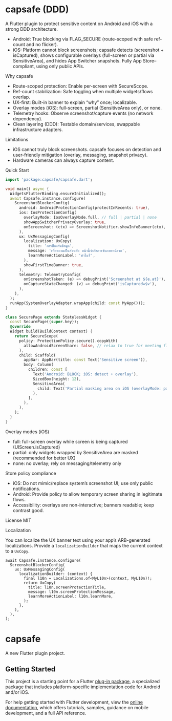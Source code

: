# capsafe (DDD)

A Flutter plugin to protect sensitive content on Android and iOS with a strong DDD architecture.

- Android: True blocking via FLAG_SECURE (route-scoped with safe ref-count and no flicker).
- iOS: Platform cannot block screenshots; capsafe detects (screenshot + isCaptured), shows configurable overlays (full-screen or partial via SensitiveArea), and hides App Switcher snapshots. Fully App Store–compliant, using only public APIs.

Why capsafe

- Route-scoped protection: Enable per-screen with SecureScope.
- Ref-count stabilization: Safe toggling when multiple widgets/flows overlap.
- UX-first: Built-in banner to explain “why” once; localizable.
- Overlay modes (iOS): full-screen, partial (SensitiveArea only), or none.
- Telemetry hooks: Observe screenshot/capture events (no network dependency).
- Clean layering (DDD): Testable domain/services, swappable infrastructure adapters.

Limitations

- iOS cannot truly block screenshots. capsafe focuses on detection and user-friendly mitigation (overlay, messaging, snapshot privacy).
- Hardware cameras can always capture content.

Quick Start

```dart
import 'package:capsafe/capsafe.dart';

void main() async {
  WidgetsFlutterBinding.ensureInitialized();
  await Capsafe.instance.configure(
    ScreenshotBlockerConfig(
      android: AndroidProtectionConfig(protectInRecents: true),
      ios: IosProtectionConfig(
        overlayMode: IosOverlayMode.full, // full | partial | none
        showAppSwitcherPrivacyOverlay: true,
        onScreenshot: (ctx) => ScreenshotNotifier.showInfoBanner(ctx),
      ),
      ux: UxMessagingConfig(
        localization: UxCopy(
          title: 'การป้องกันข้อมูล',
          message: 'เพื่อความเป็นส่วนตัว หน้านี้จำกัดการจับภาพหน้าจอ',
          learnMoreActionLabel: 'ทำไม?',
        ),
        showFirstTimeBanner: true,
      ),
      telemetry: TelemetryConfig(
        onScreenshotTaken: (e) => debugPrint('Screenshot at ${e.at}'),
        onCaptureStateChanged: (v) => debugPrint('isCaptured=$v'),
      ),
    ),
  );
  runApp(SystemOverlayAdapter.wrapApp(child: const MyApp()));
}

class SecurePage extends StatelessWidget {
  const SecurePage({super.key});
  @override
  Widget build(BuildContext context) {
    return SecureScope(
      policy: ProtectionPolicy.secure().copyWith(
        allowAndroidScreenShare: false, // relax to true for meeting flows
      ),
      child: Scaffold(
        appBar: AppBar(title: const Text('Sensitive screen')),
        body: Column(
          children: const [
            Text('Android: BLOCK; iOS: detect + overlay'),
            SizedBox(height: 12),
            SensitiveArea(
              child: Text('Partial masking area on iOS (overlayMode: partial).'),
            ),
          ],
        ),
      ),
    );
  }
}
```

Overlay modes (iOS)

- full: full-screen overlay while screen is being captured (UIScreen.isCaptured)
- partial: only widgets wrapped by SensitiveArea are masked (recommended for better UX)
- none: no overlay; rely on messaging/telemetry only

Store policy compliance

- iOS: Do not mimic/replace system’s screenshot UI; use only public notifications.
- Android: Provide policy to allow temporary screen sharing in legitimate flows.
- Accessibility: overlays are non-interactive; banners readable; keep contrast good.

License
MIT

Localization

You can localize the UX banner text using your app’s ARB-generated localizations. Provide a `localizationBuilder` that maps the current context to a `UxCopy`.

```
await Capsafe.instance.configure(
  ScreenshotBlockerConfig(
    ux: UxMessagingConfig(
      localizationBuilder: (context) {
        final l10n = Localizations.of<MyL10n>(context, MyL10n)!;
        return UxCopy(
          title: l10n.screenProtectionTitle,
          message: l10n.screenProtectionMessage,
          learnMoreActionLabel: l10n.learnMore,
        );
      },
    ),
  ),
);
```

# capsafe

A new Flutter plugin project.

## Getting Started

This project is a starting point for a Flutter
[plug-in package](https://flutter.dev/to/develop-plugins),
a specialized package that includes platform-specific implementation code for
Android and/or iOS.

For help getting started with Flutter development, view the
[online documentation](https://docs.flutter.dev), which offers tutorials,
samples, guidance on mobile development, and a full API reference.
